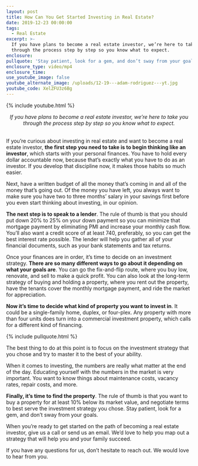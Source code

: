 ```yaml
---
layout: post
title: How Can You Get Started Investing in Real Estate?
date: 2019-12-23 00:00:00
tags:
  - Real Estate
excerpt: >-
  If you have plans to become a real estate investor, we’re here to take you
  through the process step by step so you know what to expect.
enclosure:
pullquote: 'Stay patient, look for a gem, and don’t sway from your goals.'
enclosure_type: video/mp4
enclosure_time:
use_youtube_image: false
youtube_alternate_image: /uploads/12-19---adam-rodriguez---yt.jpg
youtube_code: XelZFU3z6Bg
---
```


{% include youtube.html %}

<center><em>If you have plans to become a real estate investor, we’re here to take you through the process step by step so you know what to expect.</em></center>

<br>If you’re curious about investing in real estate and want to become a real estate investor, **the first step you need to take is to begin thinking like an investor**, which starts with your personal finances. You have to hold every dollar accountable now, because that’s exactly what you have to do as an investor. If you develop that discipline now, it makes those habits so much easier.

Next, have a written budget of all the money that’s coming in and all of the money that’s going out. Of the money you have left, you always want to make sure you have two to three months’ salary in your savings first before you even start thinking about investing, in our opinion.

**The next step is to speak to a lender**. The rule of thumb is that you should put down 20% to 25% on your down payment so you can minimize that mortgage payment by eliminating PMI and increase your monthly cash flow. You’ll also want a credit score of at least 740, preferably, so you can get the best interest rate possible. The lender will help you gather all of your financial documents, such as your bank statements and tax returns.

Once your finances are in order, it’s time to decide on an investment strategy. **There are so many different ways to go about it depending on what your goals are**. You can go the fix-and-flip route, where you buy low, renovate, and sell to make a quick profit. You can also look at the long-term strategy of buying and holding a property, where you rent out the property, have the tenants cover the monthly mortgage payment, and ride the market for appreciation.

**Now it’s time to decide what kind of property you want to invest in**. It could be a single-family home, duplex, or four-plex. Any property with more than four units does turn into a commercial investment property, which calls for a different kind of financing.

{% include pullquote.html %}

The best thing to do at this point is to focus on the investment strategy that you chose and try to master it to the best of your ability.

When it comes to investing, the numbers are really what matter at the end of the day. Educating yourself with the numbers in the market is very important. You want to know things about maintenance costs, vacancy rates, repair costs, and more.

**Finally, it’s time to find the property**. The rule of thumb is that you want to buy a property for at least 10% below its market value, and negotiate terms to best serve the investment strategy you chose. Stay patient, look for a gem, and don’t sway from your goals.

When you’re ready to get started on the path of becoming a real estate investor, give us a call or send us an email. We’d love to help you map out a strategy that will help you and your family succeed.

If you have any questions for us, don’t hesitate to reach out. We would love to hear from you.